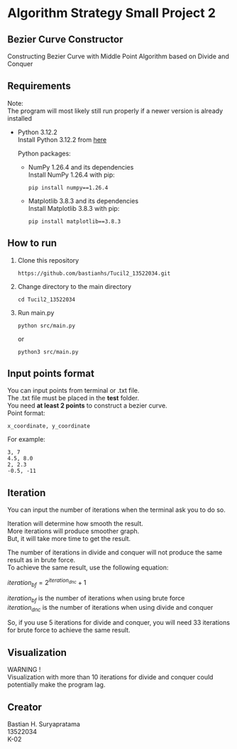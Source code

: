 # Algorithm Strategy Small Project 2

## Bezier Curve Constructor

Constructing Bezier Curve with Middle Point Algorithm based on Divide and Conquer

## Requirements

Note:  
The program will most likely still run properly if a newer version is already installed

- Python 3.12.2  
  Install Python 3.12.2 from [here](https://www.python.org/downloads/release/python-3122/)

  Python packages:

  - NumPy 1.26.4 and its dependencies  
    Install NumPy 1.26.4 with pip:
    ```
    pip install numpy==1.26.4
    ```
  - Matplotlib 3.8.3 and its dependencies  
    Install Matplotlib 3.8.3 with pip:

    ```
    pip install matplotlib==3.8.3
    ```

## How to run

1. Clone this repository

   ```
   https://github.com/bastianhs/Tucil2_13522034.git
   ```

2. Change directory to the main directory

   ```
   cd Tucil2_13522034
   ```

3. Run main.py

   ```
   python src/main.py
   ```

   or

   ```
   python3 src/main.py
   ```

## Input points format

You can input points from terminal or .txt file.  
The .txt file must be placed in the **test** folder.  
You need **at least 2 points** to construct a bezier curve.  
Point format:

```
x_coordinate, y_coordinate
```

For example:

```
3, 7
4.5, 8.0
2, 2.3
-0.5, -11
```

## Iteration

You can input the number of iterations when the terminal ask you to do so.

Iteration will determine how smooth the result.  
More iterations will produce smoother graph.  
But, it will take more time to get the result.

The number of iterations in divide and conquer will not produce the same result as in brute force.  
To achieve the same result, use the following equation:

$iteration_{bf} = 2^{iteration_{dnc}} + 1$

$iteration_{bf}$ is the number of iterations when using brute force  
$iteration_{dnc}$ is the number of iterations when using divide and conquer

So, if you use 5 iterations for divide and conquer, you will need 33 iterations for brute force to achieve the same result.

## Visualization

WARNING !  
Visualization with more than 10 iterations for divide and conquer could potentially make the program lag.

## Creator

Bastian H. Suryapratama  
13522034  
K-02
